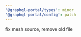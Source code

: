 ```yaml
---
'@graphql-portal/types': minor
'@graphql-portal/config': patch
---
```


fix mesh source, remove old file

